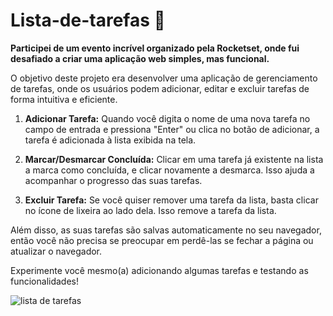 # Lista-de-tarefas :memo:

**Participei de um evento incrível organizado pela Rocketset, onde fui desafiado a criar uma aplicação web simples, mas funcional.**

 O objetivo deste projeto era desenvolver uma aplicação de gerenciamento de tarefas, onde os usuários podem adicionar, editar e excluir tarefas de forma intuitiva e eficiente.
 
1. **Adicionar Tarefa:** Quando você digita o nome de uma nova tarefa no campo de entrada e pressiona "Enter" ou clica no botão de adicionar, a tarefa é adicionada à lista exibida na tela.

2. **Marcar/Desmarcar Concluída:** Clicar em uma tarefa já existente na lista a marca como concluída, e clicar novamente a desmarca. Isso ajuda a acompanhar o progresso das suas tarefas.

3. **Excluir Tarefa:** Se você quiser remover uma tarefa da lista, basta clicar no ícone de lixeira ao lado dela. Isso remove a tarefa da lista.

Além disso, as suas tarefas são salvas automaticamente no seu navegador, então você não precisa se preocupar em perdê-las se fechar a página ou atualizar o navegador. 

Experimente você mesmo(a) adicionando algumas tarefas e testando as funcionalidades!

![lista de tarefas](https://github.com/VanessaErt/Lista-de-tarefas/assets/92762085/5e07f878-1c48-4828-9a22-8c60a530f31e)

